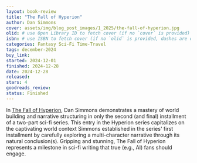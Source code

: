 ```yaml
---
layout: book-review
title: "The Fall of Hyperion"
author: Dan Simmons
cover: assets/img/blog_post_images/1_2025/the-fall-of-hyperion.jpg
olid: # use Open Library ID to fetch cover (if no `cover` is provided)
isbn: # use ISBN to fetch cover (if no `olid` is provided, dashes are optional)
categories: Fantasy Sci-Fi Time-Travel
tags: december-2024
buy_link:
started: 2024-12-01
finished: 2024-12-28
date: 2024-12-28
released: 
stars: 4
goodreads_review: 
status: Finished
---
```


In [The Fall of Hyperion](https://en.wikipedia.org/wiki/The_Fall_of_Hyperion_(novel)), Dan Simmons demonstrates a mastery of world building and narrative structuring in only the second (and final) installment of a two-part sci-fi series. This entry in the Hyperion series capitalizes on the captivating world context Simmons established in the series' first installment by carefully exploring a multi-character narrative through its natural conclusion(s). Gripping and stunning, The Fall of Hyperion represents a milestone in sci-fi writing that true (e.g., AI) fans should engage.